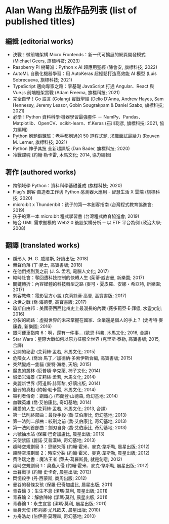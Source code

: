 # Alan Wang 出版作品列表 (list of published titles)

## 編輯 (editorial works)

- 決戰！微前端架構 Micro Frontends：新一代可擴展的網頁開發模式 (Michael Geers, 旗標科技; 2023)
- Raspberry Pi 樹莓派：Python x AI 超應用聖經 (陳會安, 旗標科技; 2022)
- AutoML 自動化機器學習：用 AutoKeras 超輕鬆打造高效能 AI 模型 (Luis Sobrecueva, 旗標科技; 2021)
- TypeScript 邁向專家之路：零基礎 JavaScript 打通 Angular、React 與 Vue.js 前端框架實戰 (Adam Freema, 旗標科技; 2021)
- 完全自學！Go 語言 (Golang) 實戰聖經 (Delio D'Anna, Andrew Hayes, Sam Hennessy, Jeremy Leasor, Gobin Sougrakpam & Daniel Szabo, 旗標科技; 2021)
- 必學！Python 資料科學‧機器學習最強套件 － NumPy、Pandas、Matplotlib、OpenCV、scikit-learn、tf.Keras (石川聡彦, 旗標科技; 2021, 協力編輯)
- Python 刷題鍛鍊班：老手都刷過的 50 道程式題, 求職面試最給力 (Reuven M. Lerner, 旗標科技; 2021)
- Python 神乎其技 全新超譯版 (Dan Bader, 旗標科技; 2020)
- 冷戰諜魂 (約翰‧勒卡雷, 木馬文化; 2014, 協力編輯)

## 著作 (authored works)

- 跨領域學 Python：資料科學基礎養成 (旗標科技; 2020)
- Flag's 創客‧自造者工作坊 Python 感測器大應用 - 智慧生活 X 雲端 (旗標科技; 2020)
- micro:bit x Thunder:bit：孩子的第一本創客指南 (台灣程式教育協進會; 2019)
- 孩子的第一本 micro:bit 程式學習書 (台灣程式教育協進會; 2019)
- 結合 UML 需求塑模的 Web2.0 後設架構分析 ─ 以 ETF 平台為例 (政治大學; 2008)

## 翻譯 (translated works)

- 隱形人 (H. G. 威爾斯, 好讀出版; 2018)
- 無聲角落 (丁‧昆士, 高寶書版; 2018)
- 在他們找到我之前 (J. S. 孟若, 電腦人文化; 2017)
- 縮時社會：奪回遭科技控制的快轉人生 (茱蒂‧威吉曼, 新樂園; 2017)
- 關鍵轉折：內容媒體的科技轉型之路 (麥可・夏皮羅、安娜・希亞特, 新樂園; 2017)
- 刺客教條：電影官方小說 (克莉絲蒂‧高登, 高寶書版; 2017)
- 永世之戰 (喬‧海德曼, 高寶書版; 2017)
- 瓊斯自由邦：美國密西西比州史上最漫長的內戰 (薇多莉亞‧E‧拜儂, 水靈文創; 2016)
- 分裂的網路：虛擬世界的未來掌握在國家、企業還是個人的手上？ (史考特‧麥康森, 新樂園; 2016)
- 銀河便車指南 6：啊，還有一件事... (歐恩‧科弗, 木馬文化; 2016, 合譯)
- Star Wars：星際大戰如何以原力征服全世界 (克里斯‧泰勒, 高寶書版; 2015, 合譯)
- 公開的祕密 (艾莉絲‧孟若, 木馬文化; 2015)
- 危險女人 (喬治‧馬丁／加德納‧多索伊斯合編, 高寶書版; 2015)
- 突然變成一隻貓 (麥特‧海格, 天培; 2015)
- 魔鬼的叢林 (厄普頓‧辛克萊, 柿子文化; 2014)
- 城堡岩海景 (艾莉絲‧孟若, 木馬文化; 2014)
- 美麗新世界 (阿道斯‧赫胥黎, 好讀出版; 2014)
- 脆弱的真相 (約翰‧勒卡雷, 木馬文化; 2014)
- 審判者傳奇：鋼鐵心 (布蘭登‧山德森, 奇幻基地; 2014)
- 血戰英雄 (喬‧艾伯康比, 奇幻基地; 2014)
- 親愛的人生 (艾莉絲‧孟若, 木馬文化; 2013, 合譯)
- 第一法則終部曲：最後手段 (喬‧艾伯康比, 奇幻基地; 2013)
- 第一法則二部曲：絞刑之前 (喬‧艾伯康比, 奇幻基地; 2013)
- 第一法則首部曲：劍刃自身 (喬‧艾伯康比, 奇幻基地; 2013)
- 六號抽水站 (保羅‧巴奇加盧比, 晨星出版; 2013)
- 天使禁區 (麗諾‧艾普漢絲, 奇幻基地; 2013)
- 超時空規劃局 3：思緒失落 (約翰‧霍米、麥克‧韋斯勒, 晨星出版; 2012)
- 超時空規劃局 2：時空分裂 (約翰‧霍米、麥克‧韋斯勒, 晨星出版; 2012)
- 費洛瑞之書：魔法王者 (萊夫‧葛羅斯曼, 就是創意; 2012)
- 超時空規劃局 1：臭蟲入侵 (約翰‧霍米、麥克‧韋斯勒, 晨星出版; 2012)
- 垂暮戰爭 (約翰‧史卡奇, 晨星出版; 2012)
- 閃憶殺手 (丹‧西蒙斯, 商周出版; 2012)
- 曼谷的發條女孩 (保羅‧巴奇加盧比, 晨星出版; 2011)
- 青春鑰 3：生生不息 (潔瑪‧莫利, 晨星出版; 2011)
- 青春鑰 2：解放陣線 (潔瑪‧莫利, 晨星出版; 2011)
- 青春鑰 1：永生宣言 (潔瑪‧莫利, 晨星出版; 2011)
- 替身天使 (布莉娜‧尤凡歐夫, 晨星出版; 2010)
- 方舟浩劫 (伯伊德‧莫理森, 奇幻基地; 2010)
